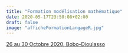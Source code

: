 ```yaml
---
title: "Formation modélisation mathématique"
date: 2020-05-17T23:50:08+02:00 
draft: false
image: "afficheFormationLangageR.jpg"
---
```


[26 au 30 Octobre 2020, Bobo-Dioulasso](https://mivegec.ird.fr/fr/emploiformation-2/cours-et-formations/1629-formation-introduction-a-la-modelistion-mathematique-des-maladies-infectieuses-26-30-10-20) 
